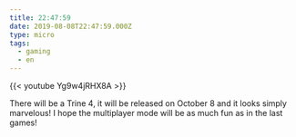 ```yaml
---
title: 22:47:59
date: 2019-08-08T22:47:59.000Z
type: micro
tags:
  - gaming
  - en
---
```


{{< youtube Yg9w4jRHX8A >}}

There will be a Trine 4, it will be released on October 8 and it looks simply marvelous! I hope the multiplayer mode will be as much fun as in the last games!
